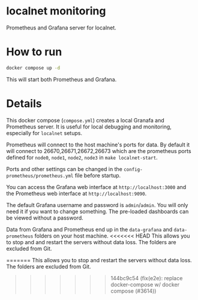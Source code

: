 # localnet monitoring
Prometheus and Grafana server for localnet.

# How to run
```bash
docker compose up -d
```
This will start both Prometheus and Grafana.

# Details
This docker compose (`compose.yml`) creates a local Granafa and Prometheus server.
It is useful for local debugging and monitoring, especially for `localnet` setups.

Prometheus will connect to the host machine's ports for data. By default it will connect to 26670,26671,26672,26673
which are the prometheus ports defined for `node0`, `node1`, `node2`, `node3` in `make localnet-start`.

Ports and other settings can be changed in the `config-prometheus/prometheus.yml` file before startup.

You can access the Grafana web interface at `http://localhost:3000` and the Prometheus web interface at `http://localhost:9090`.

The default Grafana username and password is `admin`/`admin`. You will only need it if you want to change something. The
pre-loaded dashboards can be viewed without a password.

Data from Grafana and Prometheus end up in the `data-grafana` and `data-prometheus` folders on your host machine.
<<<<<<< HEAD
This allows you to stop and and restart the servers without data loss. The folders are excluded from Git.

=======
This allows you to stop and restart the servers without data loss. The folders are excluded from Git.
>>>>>>> 144bc9c54 (fix(e2e): replace docker-compose w/ docker compose (#3614))
